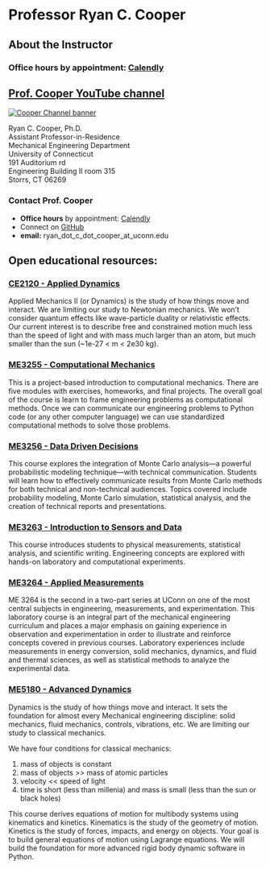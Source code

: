 # Professor Ryan C. Cooper
## About the Instructor
### __Office hours__ by appointment: [Calendly](https://calendly.com/ryan-c-cooper)

## [Prof. Cooper YouTube channel](https://www.youtube.com/@profryancooper)

[![Cooper Channel
banner](https://yt3.googleusercontent.com/HBEZnZZR0EDP3Hxlv30Ilv1nSlmpLuEEF9XzJmDRWOstsWpBnrLj1JCeu5PNu4RikzHsxeNs=w2120-fcrop64=1,00005a57ffffa5a8-k-c0xffffffff-no-nd-rj)](https://www.youtube.com/@profryancooper)

<!-- <iframe width="560" height="315" -->
<!-- src="https://www.youtube.com/embed/pvdID82aMEg" frameborder="0" -->
<!-- allow="accelerometer; autoplay; clipboard-write; encrypted-media; -->
<!-- gyroscope; picture-in-picture" allowfullscreen></iframe> -->
<!--  -->

Ryan C. Cooper, Ph.D.\
Assistant Professor-in-Residence\
Mechanical Engineering Department\
University of Connecticut\
191 Auditorium rd\
Engineering Building II room 315\
Storrs, CT 06269

### Contact Prof. Cooper

- __Office hours__ by appointment: [Calendly](https://calendly.com/ryan-c-cooper/30min)
- Connect on [GitHub](https://github.com/cooperrc)
- __email:__ ryan_dot_c_dot_cooper_at_uconn.edu


## Open educational resources:

### [CE2120 - Applied Dynamics](https://cooperrc.github.io/engineering-dynamics)

Applied Mechanics II (or Dynamics) is the study of how things move and
interact. We are limiting our study to Newtonian mechanics. We won’t
consider quantum effects like wave-particle duality or relativistic
effects. Our current interest is to describe free and constrained motion
much less than the speed of light and with mass much larger than an
atom, but much smaller than the sun (~1e-27 < m < 2e30 kg).

### [ME3255 - Computational Mechanics](https://cooperrc.github.io/computational-mechanics)

This is a project-based introduction to computational mechanics. There
are five modules with exercises, homeworks, and final projects. The
overall goal of the course is learn to frame engineering problems as
computational methods. Once we can communicate our engineering problems
to Python code (or any other computer language) we can use standardized
computational methods to solve those problems.

### [ME3256 - Data Driven Decisions](https://cooperrc.github.io/data-driven-decisions)

This course explores the integration of Monte Carlo analysis—a powerful
probabilistic modeling technique—with technical communication. Students
will learn how to effectively communicate results from Monte Carlo
methods for both technical and non-technical audiences. Topics covered
include probability modeling, Monte Carlo simulation, statistical
analysis, and the creation of technical reports and presentations.

### [ME3263 - Introduction to Sensors and Data](https://cooperrc.github.io/sensors_and_data/README.html)

This course introduces students to physical measurements, statistical
analysis, and scientific writing. Engineering concepts are explored with
hands-on laboratory and computational experiments.

### [ME3264 - Applied Measurements](https://cooperrc.github.io/applied_measurements)
ME 3264 is the second in a two-part series at UConn on one of the most
central subjects in engineering, measurements, and experimentation. This
laboratory course is an integral part of the mechanical engineering
curriculum and places a major emphasis on gaining experience in
observation and experimentation in order to illustrate and reinforce
concepts covered in previous courses. Laboratory experiences include
measurements in energy conversion, solid mechanics, dynamics, and fluid
and thermal sciences, as well as statistical methods to analyze the
experimental data.


### [ME5180 - Advanced Dynamics](https://cooperrc.github.io/advanced-dynamics)

Dynamics is the study of how things move and interact. It sets the
foundation for almost every Mechanical engineering discipline: solid
mechanics, fluid mechanics, controls, vibrations, etc. We are limiting
our study to classical mechanics.

We have four conditions for classical mechanics:

1. mass of objects is constant
2. mass of objects >> mass of atomic particles
3. velocity << speed of light
4. time is short (less than millenia) and mass is small (less than the sun
or black holes)

This course derives equations of motion for multibody systems using
kinematics and kinetics. Kinematics is the study of the geometry of
motion. Kinetics is the study of forces, impacts, and energy on objects.
Your goal is to build general equations of motion using Lagrange
equations. We will build the foundation for more advanced rigid body
dynamic software in Python.

